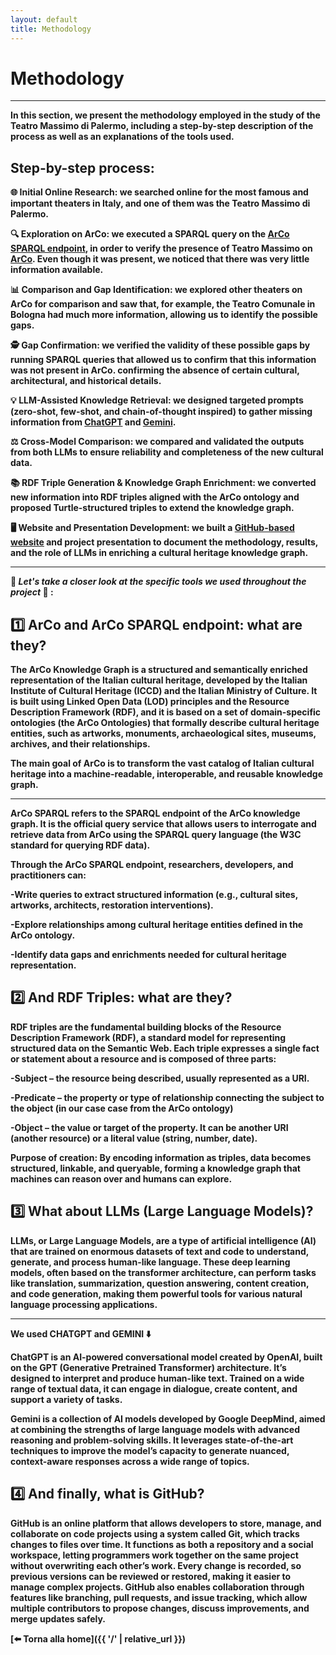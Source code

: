 ```yaml
---
layout: default
title: Methodology
---
```


# <strong>Methodology<strong>

---
In this section, we present the methodology employed in the study of the Teatro Massimo di Palermo, including a **step-by-step description of the process** as well as an **explanations of the tools used**.


## Step-by-step process: 
🌐 **Initial Online Research**: we searched online for the most famous and important theaters in Italy, and one of them was the Teatro Massimo di Palermo.

🔍 **Exploration on ArCo**: we executed a SPARQL query on the [ArCo SPARQL endpoint](https://dati.cultura.gov.it/sparql), in order to verify the presence of Teatro Massimo on <a href="https://dati.beniculturali.it/arco/index.php">ArCo</a>. Even though it was present, we noticed that there was very little information available.

📊 **Comparison and Gap Identification**: we explored other theaters on ArCo for comparison and saw that, for example, the Teatro Comunale in Bologna had much more information, allowing us to identify the possible gaps.

🕵️ **Gap Confirmation**: we verified the validity of these possible gaps by running SPARQL queries that allowed us to confirm that this information was not present in ArCo. confirming the absence of certain cultural, architectural, and historical details.

💡 **LLM-Assisted Knowledge Retrieval**: we designed targeted prompts (zero-shot, few-shot, and chain-of-thought inspired) to gather missing information from <a href="https://chatgpt.com/">ChatGPT</a> and <a href="https://gemini.google.com/app">Gemini</a>.

⚖️ **Cross-Model Comparison**: we compared and validated the outputs from both LLMs to ensure reliability and completeness of the new cultural data.

📚 **RDF Triple Generation & Knowledge Graph Enrichment**: we converted new information into RDF triples aligned with the ArCo ontology and proposed Turtle-structured triples to extend the knowledge graph.

🖥️ **Website and Presentation Development**: we built a [GitHub-based website](https://github.com/2025-ilaria/project-)
and project presentation to document the methodology, results, and the role of LLMs in enriching a cultural heritage knowledge graph.

---

📌  _Let's take a closer look at the specific tools we used throughout the project_  📌 :


## 1️⃣ ArCo and ArCo SPARQL endpoint: what are they?

The **ArCo Knowledge Graph** is a structured and semantically enriched representation of the Italian cultural heritage, developed by the Italian Institute of Cultural Heritage (ICCD) and the Italian Ministry of Culture.
It is built using Linked Open Data (LOD) principles and the Resource Description Framework (RDF), and it is based on a set of domain-specific ontologies (the ArCo Ontologies) that formally describe cultural heritage entities, such as artworks, monuments, archaeological sites, museums, archives, and their relationships.

The main goal of ArCo is to transform the vast catalog of Italian cultural heritage into a machine-readable, interoperable, and reusable knowledge graph. 

---

**ArCo SPARQL** refers to the SPARQL endpoint of the ArCo knowledge graph. It is the official query service that allows users to interrogate and retrieve data from ArCo using the SPARQL query language (the W3C standard for querying RDF data).

Through the ArCo SPARQL endpoint, researchers, developers, and practitioners can:

-Write queries to extract structured information (e.g., cultural sites, artworks, architects, restoration interventions).

-Explore relationships among cultural heritage entities defined in the ArCo ontology.

-Identify data gaps and enrichments needed for cultural heritage representation.

## 2️⃣ And RDF Triples: what are they?

**RDF triples** are the fundamental building blocks of the Resource Description Framework (RDF), a standard model for representing structured data on the Semantic Web. Each triple expresses a single fact or statement about a resource and is composed of three parts:

-**Subject** – the resource being described, usually represented as a URI.

-**Predicate** – the property or type of relationship connecting the subject to the object (in our case case from the ArCo ontology)

-**Object** – the value or target of the property. It can be another URI (another resource) or a literal value (string, number, date).

Purpose of creation: By encoding information as triples, data becomes structured, linkable, and queryable, forming a knowledge graph that machines can reason over and humans can explore.


## 3️⃣ What about LLMs (Large Language Models)?

LLMs, or **Large Language Models**, are a type of artificial intelligence (AI) that are trained on enormous datasets of text and code to understand, generate, and process human-like language. These deep learning models, often based on the transformer architecture, can perform tasks like translation, summarization, question answering, content creation, and code generation, making them powerful tools for various natural language processing applications. 

---

We used **CHATGPT** and **GEMINI** ⬇️

ChatGPT is an AI-powered conversational model created by OpenAI, built on the GPT (Generative Pretrained Transformer) architecture. It’s designed to interpret and produce human-like text. Trained on a wide range of textual data, it can engage in dialogue, create content, and support a variety of tasks.

Gemini is a collection of AI models developed by Google DeepMind, aimed at combining the strengths of large language models with advanced reasoning and problem-solving skills. It leverages state-of-the-art techniques to improve the model’s capacity to generate nuanced, context-aware responses across a wide range of topics.

## 4️⃣ And finally, what is GitHub?
**GitHub** is an online platform that allows developers to store, manage, and collaborate on code projects using a system called Git, which tracks changes to files over time. It functions as both a repository and a social workspace, letting programmers work together on the same project without overwriting each other’s work. Every change is recorded, so previous versions can be reviewed or restored, making it easier to manage complex projects. GitHub also enables collaboration through features like branching, pull requests, and issue tracking, which allow multiple contributors to propose changes, discuss improvements, and merge updates safely.





[⬅️ Torna alla home]({{ '/' | relative_url }})

